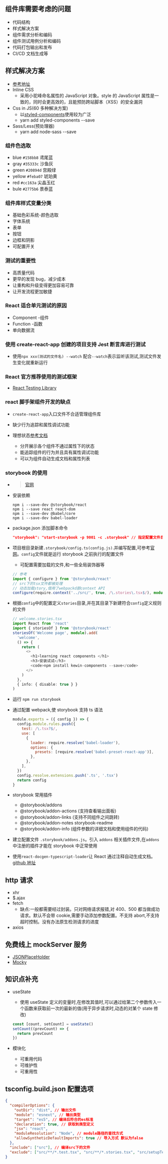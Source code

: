 ## 组件库需要考虑的问题

- 代码结构
- 样式解决方案
- 组件需求分析和编码
- 组件测试用例分析和编码
- 代码打包输出和发布
- CI/CD 文档生成等

## 样式解决方案

- [参考地址](https://reactjs.bootcss.com/docs/dom-elements.html)
- Inline CSS
  - 采用小驼峰命名属性的 JavaScript 对象。style 的 JavaScript 属性是一致的，同时会更高效的，且能预防跨站脚本（XSS）的安全漏洞
- Css in JS(60 多种解决方案)
  - 以[styled-components](https://styled-components.com/docs)使用较为广泛
  - yarn add styled-components --save
- Sass/Less(预处理器)
  - yarn add node-sass --save

### 组件色选取

- blue `#158bb8` 鸢尾蓝
- gray `#35333c` 沙鱼灰
- green `#20894d` 宫殿绿
- yellow `#feba07` 琥珀黄
- red `#cc163a` 尖晶玉红
- bule `#2775b6` 景泰蓝

### 组件库样式变量分类

- 基础色彩系统-颜色选取
- 字体系统
- 表单
- 按钮
- 边框和阴影
- 可配置开关

### 测试的重要性

- 高质量代码
- 更早的发现 bug，减少成本
- 让重构和升级变得更加容易可靠
- 让开发流程更加敏捷

### React 适合单元测试的原因

- Component -组件
- Function -函数
- 单向数据流

### 使用 create-react-app 创建的项目支持 Jest 断言库进行测试

- 使用`npx xxx(测试的文件名) --watch` 配合`--watch`表示监听该测试,测试文件发生变化就重新运行

### React 官方推荐使用的测试框架

- [React Testing Library](https://reactjs.bootcss.com/docs/test-utils.html)

### react 脚手架组件开发的缺点

- `create-react-app`入口文件不合适管理组件库
- 缺少行为追踪和属性调试功能

- 理想状态[参考文档](https://storybook.js.org/docs/react/get-started/introduction)
  - 分开展示各个组件不通过属性下的状态
  - 能追踪组件的行为并且具有属性调试功能
  - 可以为组件自动生成文档和属性列表

### storybook 的使用

- > [官网](https://storybook.js.org/)

- 安装依赖
  ```shell
  npm i --save-dev @storybook/react
  npm i --save react react-dom
  npm i --save-dev @babel/core
  npm i --save-dev babel-loader
  ```
- package.json 添加脚本命令
  ```json
  "storybook": "start-storybook -p 9001 -c .storybook" // 指定配置文件目录为 .storybook
  ```
- 项目根目录新建`.storybook/config.ts(config.js)`.并编写配置,可参考[官网](https://storybook.js.org/)。`config`文件就是运行 storybook 之前执行的配置文件
  - 可配置需要加载的文件,和一些全局装饰器等
  ```typescript
  // 参考
  import { configure } from '@storybook/react'
  // src下的tsx文件都被处理
  // 动态加载story,借用了webpackd额context API
  configure(require.context('../src/', true, /\.stories\.tsx$/), module)
  ```
- 根据`config`中的配置定义`stories`目录,并在其目录下新建符合`config`定义规则的文件
  ```typescript
  // welcome.stories.tsx
  import React from 'react'
  import { storiesOf } from '@storybook/react'
  storiesOf('Welcome page', module).add(
    'welcome',
    () => {
      return (
        <>
          <h1>learning react components </h1>
          <h3>安装试试</h3>
          <code>npm install kewin-components --save</code>
        </>
      )
    },
    { info: { disable: true } }
  )
  ```
- 运行 `npm run storybook`

- 通过配置 webpack,使 storybook 支持 ts 语法
  ```javascript
  module.exports = ({ config }) => {
    config.module.rules.push({
      test: /\.tsx?$/,
      use: [
        {
          loader: require.resolve('babel-loader'),
          options: {
            presets: [require.resolve('babel-preset-react-app')],
          },
        },
      ],
    })
    config.resolve.extensions.push('.ts', '.tsx')
    return config
  }
  ```
- storybook 常用插件

  - @storybook/addons
  - @storybook/addon-actions (支持查看输出面板)
  - @storybook/addon-links (支持不同组件之间跳转)
  - @storybook/addon-notes storybook-readme
  - @storybook/addon-info (组件参数的详细文档和使用组件的代码)

- 建立配置文件 `.storybook/addons.js`。引入 `addons` 相关插件文件,在`addons`中注册的插件才能在 storybook 中正常使用

- 使用`react-docgen-typescript-loader`让 React 通过注释自动生成文档。[github 地址](https://github.com/strothj/react-docgen-typescript-loader)

## http 请求

- xhr
- \$.ajax
- fetch
  - 缺点:一般都需要经过封装。只对网络请求报错,对 400、500 都当做成功请求。默认不会带 cookie,需要手动添加参数配置。不支持 abort,不支持超时控制。没有办法原生检测请求的进度
- axios

## 免费线上 mockServer 服务

- [JSONPlaceHolder](http://jsonplaceholder.typicode.com/)
- [Mocky](https://designer.mocky.io/)

## 知识点补充

- useState

  - 使用 useState 定义的变量时,在修改其值时,可以通过给第二个参数传入一个函数来获取前一次的最新的值(用于异步请求时,动态的对某个 state 修改)

  ```jsx
  const [count, setCount] = useState()
  setCount((prevCount) => {
    return prevCount
  })
  ```

- 模块化
  - 可重用代码
  - 可维护性
  - 可重用性

## tsconfig.build.json 配置选项

```json
{
  "compilerOptions": {
    "outDir": "dist", // 输出文件
    "module": "esnext", // 输出类型
    "target": "es5", // 编译后符合的es标准
    "declaration": true, // 获取到类型定义
    "jsx": "react",
    "moduleResolution": "Node", // module路径的查找方式
    "allowSyntheticDefaultImports": true // 导入方式 默认为false
  },
  "include": ["src"], // 编译src下的文件
  "exclude": ["src/**/*.test.tsx", "src/**/*.stories.tsx", "src/setupTests.ts"] // 排除编译的文件
}
```
